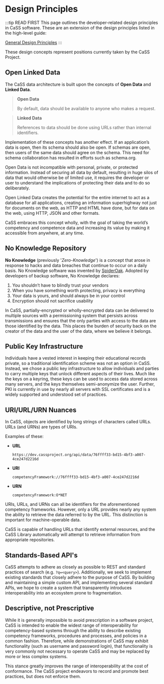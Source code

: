 # Design Principles

:::tip READ FIRST
This page outlines the developer-related design principles in CaSS software. These are an extension of the design principles listed in the high-level guide:

[General Design Principles](/guide/overview/#design-principles)
:::

These design concepts represent positions currently taken by the CaSS Project.

## Open Linked Data

The CaSS data architecture is built upon the concepts of **Open Data** and **Linked Data**.

>**Open Data**
>
>By default, data should be available to anyone who makes a request.

>**Linked Data**
>
>References to data should be done using URLs rather than internal identifiers.

Implementation of these concepts has another effect.  If an application’s data is open, then its schema should also be open.  If schemas are open, then users of the same data should agree on the schema. This need for schema collaboration has resulted in efforts such as schema.org.

Open Data is not incompatible with personal, private, or protected information. Instead of securing all data by default, resulting in huge silos of data that would otherwise be of limited use, it requires the developer or user to understand the implications of protecting their data and to do so deliberately.

Open Linked Data creates the potential for the entire internet to act as a database for all applications, creating an information superhighway not just for documents on the web, as HTTP and HTML have done, but for data on the web, using HTTP, JSON and other formats.

CaSS embraces this concept wholly, with the goal of taking the world’s competency and competence data and increasing its value by making it accessible from anywhere, at any time.

## No Knowledge Repository

**No Knowledge** (previously '*Zero-Knowledge*') is a concept that arose in response to hacks and data breaches that continue to occur on a daily basis. No Knowledge software was invented by [SpiderOak](https://spideroak.com/about/). Adopted by developers of backup software, No Knowledge declares:
1. You shouldn’t have to blindly trust your vendors
2. When you have something worth protecting, privacy is everything
3. Your data is yours, and should always be in your control
4. Encryption should not sacrifice usability

In CaSS, partially-encrypted or wholly-encrypted data can be delivered to multiple sources with a permissioning system that persists across transmissions and ensures that the only parties with access to the data are those identified by the data. This places the burden of security back on the creator of the data and the user of the data, where we believe it belongs.

## Public Key Infrastructure

Individuals have a vested interest in keeping their educational records private, so a traditional identification scheme was not an option in CaSS. Instead, we chose a public key infrastructure to allow individuals and parties to carry multiple keys that unlock different aspects of their lives. Much like the keys on a keyring, these keys can be used to access data stored across many servers, and the keys themselves semi-anonymize the user. Further, PKI is currently in use by nearly all servers with SSL certificates and is a widely supported and understood set of practices.

## URI/URL/URN Nuances

In CaSS, objects are identified by long strings of characters called URLs. URLs (and URNs) are types of URIs.

Examples of these:
* **URL**

    ```https://dev.cassproject.org/api/data/76ffff33-bd15-4bf3-a007-4ce247d2216d```
* **URI**

    ```competencyFramework://76ffff33-bd15-4bf3-a007-4ce247d2216d```
* **URN**

    ```competencyFramework:O*NET```

URIs, URLs, and URNs can all be identifiers for the aforementioned competency frameworks. However, only a URL provides nearly any system the ability to retrieve the data referred to by the URL. This distinction is important for machine-operable data.

CaSS is capable of handling URLs that identify external resources, and the CaSS Library automatically will attempt to retrieve information from appropriate repositories.

## Standards-Based API's

CaSS attempts to adhere as closely as possible to REST and standard practices of search (e.g. ```?q=<query>```). Additionally, we seek to implement existing standards that closely adhere to the purpose of CaSS. By building and maintaining a simple custom API, and implementing several standard APIs, we hope to create a system that transparently introduces interoperability into an ecosystem prone to fragmentation.

## Descriptive, not Prescriptive

While it is generally impossible to avoid prescription in a software project, CaSS is intended to enable the widest range of interoperability for competency-based systems through the ability to describe existing competency frameworks, procedures and processes, and policies in a common fashion. Therefore, while demonstrations of CaSS may exhibit functionality (such as username and password login), that functionality is very commonly not necessary to operate CaSS and may be replaced by more or less complex systems.

This stance greatly improves the range of interoperability at the cost of conformance. The CaSS project endeavors to record and promote best practices, but does not enforce them.